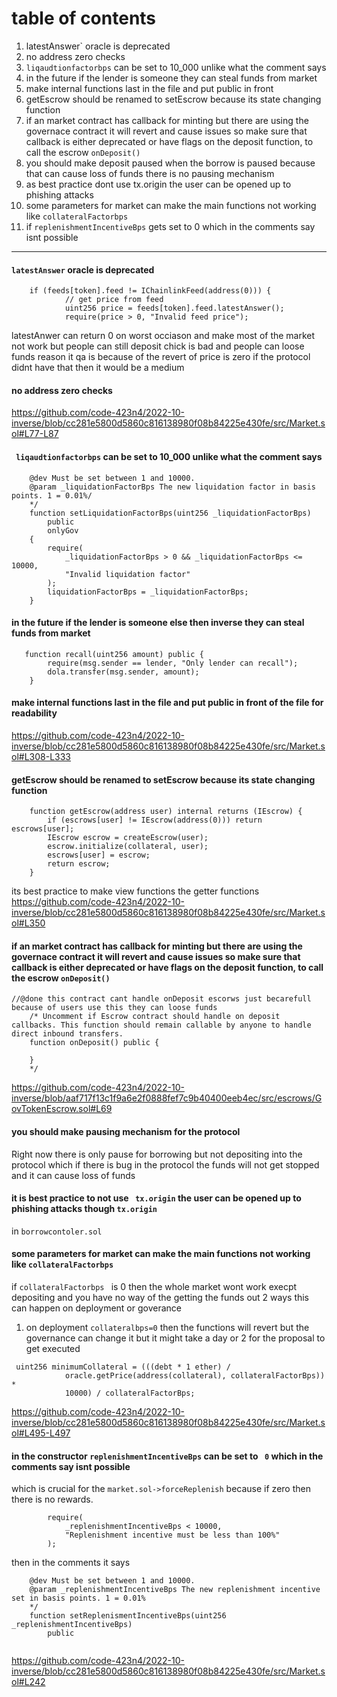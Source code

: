 # table of contents 
1.  latestAnswer` oracle  is deprecated 
2.  no address  zero checks 
3.  `liqaudtionfactorbps` can be set to 10_000 unlike what the comment says
4.  in the future if the lender is someone they can steal funds from market
5.  make internal functions last in the file and put public in front
6.  getEscrow should be renamed to setEscrow  because its state changing  function
7.  if an market contract has callback for minting but there are using the governace contract it will revert and cause issues so make sure that callback is either deprecated or have flags on the deposit function, to  call the escrow `onDeposit()`
8.   you should make deposit paused when the borrow is paused because that can cause loss of funds there is no pausing mechanism 
9.   as best practice dont use tx.origin the user can be opened up to phishing attacks
10.   some parameters for market can make the main functions not working like `collateralFactorbps `
11.   if `replenishmentIncentiveBps` gets set to 0  which in the comments say isnt possible
***

####     `latestAnswer` oracle  is deprecated 

```
    if (feeds[token].feed != IChainlinkFeed(address(0))) {
            // get price from feed
            uint256 price = feeds[token].feed.latestAnswer();
            require(price > 0, "Invalid feed price");
```
latestAnwer can return 0 on worst occiason and make most of the market not work but people can still deposit chick is bad and people can loose funds 
reason it qa is because of the revert of price is zero if the protocol didnt have that then it would be a medium
#### no address zero checks 
https://github.com/code-423n4/2022-10-inverse/blob/cc281e5800d5860c816138980f08b84225e430fe/src/Market.sol#L77-L87
#### ` liqaudtionfactorbps` can be set to 10_000 unlike what the comment says
```
    @dev Must be set between 1 and 10000.
    @param _liquidationFactorBps The new liquidation factor in basis points. 1 = 0.01%/
    */
    function setLiquidationFactorBps(uint256 _liquidationFactorBps)
        public
        onlyGov
    {
        require(
            _liquidationFactorBps > 0 && _liquidationFactorBps <= 10000,
            "Invalid liquidation factor"
        );
        liquidationFactorBps = _liquidationFactorBps;
    }

```
####  in the future if the lender is someone else then inverse  they can steal funds from market
```
   function recall(uint256 amount) public {
        require(msg.sender == lender, "Only lender can recall");
        dola.transfer(msg.sender, amount);
    }
```
#### make internal functions last in the file and put public in front of the file for readability 
https://github.com/code-423n4/2022-10-inverse/blob/cc281e5800d5860c816138980f08b84225e430fe/src/Market.sol#L308-L333

#### getEscrow should be renamed to setEscrow  because its state changing  function
```solidity 
    function getEscrow(address user) internal returns (IEscrow) {
        if (escrows[user] != IEscrow(address(0))) return escrows[user];
        IEscrow escrow = createEscrow(user);
        escrow.initialize(collateral, user);
        escrows[user] = escrow;
        return escrow;
    }
```
its best practice to make view functions  the getter functions
https://github.com/code-423n4/2022-10-inverse/blob/cc281e5800d5860c816138980f08b84225e430fe/src/Market.sol#L350
####   if an market contract has callback for minting but there are using the governace contract it will revert and cause issues so make sure that callback is either deprecated or have flags on the deposit function, to  call the escrow `onDeposit()`
```
//@done this contract cant handle onDeposit escorws just becarefull because of users use this they can loose funds
    /* Uncomment if Escrow contract should handle on deposit callbacks. This function should remain callable by anyone to handle direct inbound transfers.
    function onDeposit() public {

    }
    */
```
https://github.com/code-423n4/2022-10-inverse/blob/aaf717f13c1f9a6e2f0888fef7c9b40400eeb4ec/src/escrows/GovTokenEscrow.sol#L69

####  you should make pausing mechanism for the protocol 
Right now there is only pause for borrowing but not depositing into the protocol which if there is bug in the protocol the funds will not get stopped and it can cause loss of funds 

#### it is   best practice  to not use ` tx.origin` the user can be opened up to phishing attacks though `tx.origin`
 in `borrowcontoler.sol`
####  some parameters for market can make the main functions not working like `collateralFactorbps `
if  `collateralFactorbps ` is 0  then the whole market wont work execpt depositing and you have no way of the getting the funds out 
2 ways this can happen on deployment or goverance 
1. on deployment `collateralbps=0`  then the functions will revert 
but the governance can change it but it might take a day or 2 for the proposal to get executed 
```solidity 
 uint256 minimumCollateral = (((debt * 1 ether) /
            oracle.getPrice(address(collateral), collateralFactorBps)) *
            10000) / collateralFactorBps;

```
https://github.com/code-423n4/2022-10-inverse/blob/cc281e5800d5860c816138980f08b84225e430fe/src/Market.sol#L495-L497

####  in the constructor `replenishmentIncentiveBps` can be set   to ` 0`  which in the comments say isnt possible 
which is crucial for the `market.sol->forceReplenish` because if zero then there is no rewards.
```solidity 
        require(
            _replenishmentIncentiveBps < 10000,
            "Replenishment incentive must be less than 100%"
        );
```
then in the comments it says
```solidity 
    @dev Must be set between 1 and 10000.
    @param _replenishmentIncentiveBps The new replenishment incentive set in basis points. 1 = 0.01%
    */
    function setReplenismentIncentiveBps(uint256 _replenishmentIncentiveBps)
        public
     
```
https://github.com/code-423n4/2022-10-inverse/blob/cc281e5800d5860c816138980f08b84225e430fe/src/Market.sol#L242
